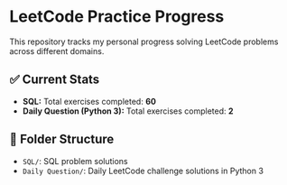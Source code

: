 # LeetCode Practice Progress

This repository tracks my personal progress solving LeetCode problems across different domains.

## ✅ Current Stats

- **SQL:** Total exercises completed: **60**
- **Daily Question (Python 3):** Total exercises completed: **2**

## 📁 Folder Structure

- `SQL/`: SQL problem solutions
- `Daily Question/`: Daily LeetCode challenge solutions in Python 3
